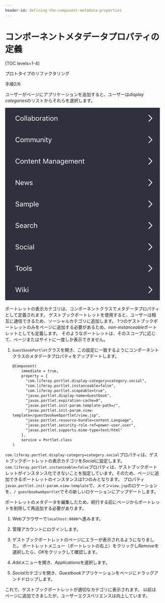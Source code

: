 ```yaml
---
header-id: defining-the-component-metadata-properties
---
```


# コンポーネントメタデータプロパティの定義

[TOC levels=1-4]

<div class="learn-path-step row">
    <p id="stepTitle">プロトタイプのリファクタリング</p><p>手順2/6</p>
</div>

ユーザーがページにアプリケーションを追加すると、ユーザーは*display categories*のリストからそれらを選択します。

![図1：ユーザーは表示カテゴリのリストからアプリケーションを選択します。](../../../images/display-categories.png)

ポートレットの表示カテゴリは、コンポーネントクラスでメタデータプロパティとして定義されます。 ゲストブックポートレットを使用すると、ユーザーは相互に通信できるため、ソーシャルカテゴリに追加します。 1つのゲストブックポートレットのみをページに追加する必要があるため、*non-instanceable*ポートレットとしても定義します。 そのようなポートレットは、そのスコープに応じて、ページまたはサイトに一度しか表示できません。

1.  `GuestbookPortlet`クラスを開き、この設定に一致するようにコンポーネントクラスのメタデータプロパティをアップデートします。
   
        @Component(
            immediate = true,
            property = {
              "com.liferay.portlet.display-category=category.social",
              "com.liferay.portlet.instanceable=false",
              "com.liferay.portlet.scopeable=true",
              "javax.portlet.display-name=Guestbook",
              "javax.portlet.expiration-cache=0",
              "javax.portlet.init-param.template-path=/",
              "javax.portlet.init-param.view-template=/guestbookwebportlet/view.jsp",
              "javax.portlet.resource-bundle=content.Language",
              "javax.portlet.security-role-ref=power-user,user",
              "javax.portlet.supports.mime-type=text/html"
            },
            service = Portlet.class
        )

`com.liferay.portlet.display-category=category.social`プロパティは、ゲストブックポートレットの表示カテゴリを*Social*に設定します。 `com.liferay.portlet.instanceable=false`プロパティは、ゲストブックポートレットがインスタンス化できないことを指定しています。そのため、ページに追加できるポートレットのインスタンスは1つのみとなります。 プロパティ`javax.portlet.init-param.view-template`で、メイン`view.jsp`のロケーションを、`/ guestbookwebportlet`でその新しいロケーションにアップデートします。

ポートレットのメタデータを編集したため、続行する前にページからポートレットを削除して再追加する必要があります。

1.  Webブラウザーで`localhost:8080`へ進みます。

2.  管理アカウントにログインします。

3.  ゲストブックポートレットのページにエラーが表示されるようになりました。 ポートレットメニュー（ポートレットの右上）をクリックし*Remove*を選択したら、*OK*をクリックして確認します。

4.  *Add*メニューを開き、*Applications*を選択します。

5.  *Social*カテゴリを開き、*Guestbook*アプリケーションをページにドラッグアンドドロップします。

これで、ゲストブックポートレットが適切なカテゴリに表示されます。 以前はページに追加できましたが、ユーザーエクスペリエンスは向上しています。
